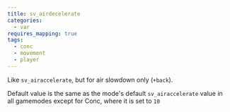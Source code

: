 ```yaml
---
title: sv_airdecelerate
categories:
  - var
requires_mapping: true
tags:
  - conc
  - movement
  - player
---
```


Like `sv_airaccelerate`, but for air slowdown only (`+back`).

Default value is the same as the mode's default `sv_airaccelerate` value in all gamemodes except for Conc, where it is set to `10`
